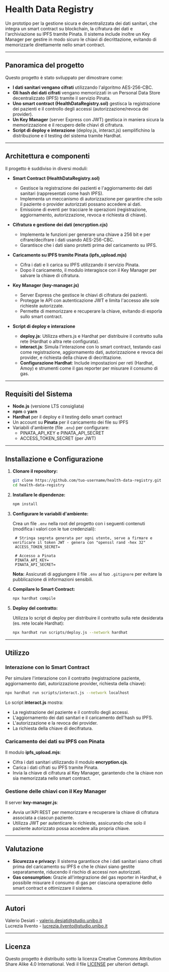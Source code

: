 # Health Data Registry

Un prototipo per la gestione sicura e decentralizzata dei dati sanitari, che integra un smart contract su blockchain, la cifratura dei dati e l'archiviazione su IPFS tramite Pinata. Il sistema include inoltre un Key Manager per gestire in modo sicuro le chiavi di decrittazione, evitando di memorizzarle direttamente nello smart contract.

---

## Panoramica del progetto

Questo progetto è stato sviluppato per dimostrare come:
- **I dati sanitari vengano cifrati** utilizzando l'algoritmo AES-256-CBC.
- **Gli hash dei dati cifrati** vengano memorizzati in un Personal Data Store decentralizzato (IPFS) tramite il servizio Pinata.
- **Uno smart contract (HealthDataRegistry.sol)** gestisca la registrazione dei pazienti e il controllo degli accessi (autorizzazione/revoca dei provider).
- **Un Key Manager** (server Express con JWT) gestisca in maniera sicura la memorizzazione e il recupero delle chiavi di cifratura.
- **Script di deploy e interazione** (deploy.js, interact.js) semplifichino la distribuzione e il testing del sistema tramite Hardhat.

---

## Architettura e componenti

Il progetto è suddiviso in diversi moduli:

- **Smart Contract (HealthDataRegistry.sol)**
  - Gestisce la registrazione dei pazienti e l'aggiornamento dei dati sanitari (rappresentati come hash IPFS).
  - Implementa un meccanismo di autorizzazione per garantire che solo il paziente o provider autorizzati possano accedere ai dati.
  - Emissione di eventi per tracciare le operazioni (registrazione, aggiornamento, autorizzazione, revoca e richiesta di chiave).

- **Cifratura e gestione dei dati (encryption.cjs)**
  - Implementa le funzioni per generare una chiave a 256 bit e per cifrare/decifrare i dati usando AES-256-CBC.
  - Garantisce che i dati siano protetti prima del caricamento su IPFS.

- **Caricamento su IPFS tramite Pinata (ipfs_upload.mjs)**
  - Cifra i dati e li carica su IPFS utilizzando il servizio Pinata.
  - Dopo il caricamento, il modulo interagisce con il Key Manager per salvare la chiave di cifratura.

- **Key Manager (key-manager.js)**
  - Server Express che gestisce le chiavi di cifratura dei pazienti.
  - Protegge le API con autenticazione JWT e limita l'accesso alle sole richieste autorizzate.
  - Permette di memorizzare e recuperare la chiave, evitando di esporla sullo smart contract.

- **Script di deploy e interazione**
  - **deploy.js**: Utilizza ethers.js e Hardhat per distribuire il contratto sulla rete (Hardhat o altra rete configurata).
  - **interact.js**: Simula l'interazione con lo smart contract, testando casi come registrazione, aggiornamento dati, autorizzazione e revoca dei provider, e richiesta della chiave di decrittazione.
  - **Configurazione Hardhat**: Include impostazioni per reti (Hardhat, Amoy) e strumenti come il gas reporter per misurare il consumo di gas.

---

## Requisiti del Sistema

- **Node.js** (versione LTS consigliata)
- **npm** o **yarn**
- **Hardhat** per il deploy e il testing dello smart contract
- Un account su **Pinata** per il caricamento dei file su IPFS
- Variabili d'ambiente (file `.env`) per configurare:
  - PINATA_API_KEY e PINATA_API_SECRET
  - ACCESS_TOKEN_SECRET (per JWT)

---

## Installazione e Configurazione

1. **Clonare il repository:**

   ```bash
   git clone https://github.com/tuo-username/health-data-registry.git
   cd health-data-registry
   ```

2. **Installare le dipendenze:**

   ```bash
   npm install
   ```

3. **Configurare le variabili d'ambiente:**

   Crea un file `.env` nella root del progetto con i seguenti contenuti (modifica i valori con le tue credenziali):

   ```env
    # Stringa segreta generata per ogni utente, serve a firmare e verificare il token JWT - genera con "openssl rand -hex 32"
    ACCESS_TOKEN_SECRET=

    # Accesso a Pinata
    PINATA_API_KEY=
    PINATA_API_SECRET=

   ```

   **Nota:** Assicurati di aggiungere il file `.env` al tuo `.gitignore` per evitare la pubblicazione di informazioni sensibili.

4. **Compilare lo Smart Contract:**

   ```bash
   npx hardhat compile
   ```

5. **Deploy del contratto:**

   Utilizza lo script di deploy per distribuire il contratto sulla rete desiderata (es. rete locale Hardhat):

   ```bash
   npx hardhat run scripts/deploy.js --network hardhat
   ```

---

## Utilizzo

### Interazione con lo Smart Contract

Per simulare l'interazione con il contratto (registrazione paziente, aggiornamento dati, autorizzazione provider, richiesta della chiave):

```bash
npx hardhat run scripts/interact.js --network localhost
```

Lo script **interact.js** mostra:
- La registrazione del paziente e il controllo degli accessi.
- L'aggiornamento dei dati sanitari e il caricamento dell'hash su IPFS.
- L'autorizzazione e la revoca dei provider.
- La richiesta della chiave di decifratura.

### Caricamento dei dati su IPFS con Pinata

Il modulo **ipfs_upload.mjs**:
- Cifra i dati sanitari utilizzando il modulo **encryption.cjs**.
- Carica i dati cifrati su IPFS tramite Pinata.
- Invia la chiave di cifratura al Key Manager, garantendo che la chiave non sia memorizzata nello smart contract.

### Gestione delle chiavi con il Key Manager

Il server **key-manager.js**:
- Avvia un'API REST per memorizzare e recuperare la chiave di cifratura associata a ciascun paziente.
- Utilizza JWT per autenticare le richieste, assicurando che solo il paziente autorizzato possa accedere alla propria chiave.

---

## Valutazione

- **Sicurezza e privacy:** Il sistema garantisce che i dati sanitari siano cifrati prima del caricamento su IPFS e che le chiavi siano gestite separatamente, riducendo il rischio di accessi non autorizzati.
- **Gas consumption:** Grazie all'integrazione del gas reporter in Hardhat, è possibile misurare il consumo di gas per ciascuna operazione dello smart contract e ottimizzare il sistema.

---

## Autori

Valerio Desiati - <valerio.desiati@studio.unibo.it> <br>
Lucrezia Ilvento - <lucrezia.ilvento@studio.unibo.it>

---

## Licenza

Questo progetto è distribuito sotto la licenza Creative Commons Attribution Share Alike 4.0 International. Vedi il file [LICENSE](LICENSE) per ulteriori dettagli.
